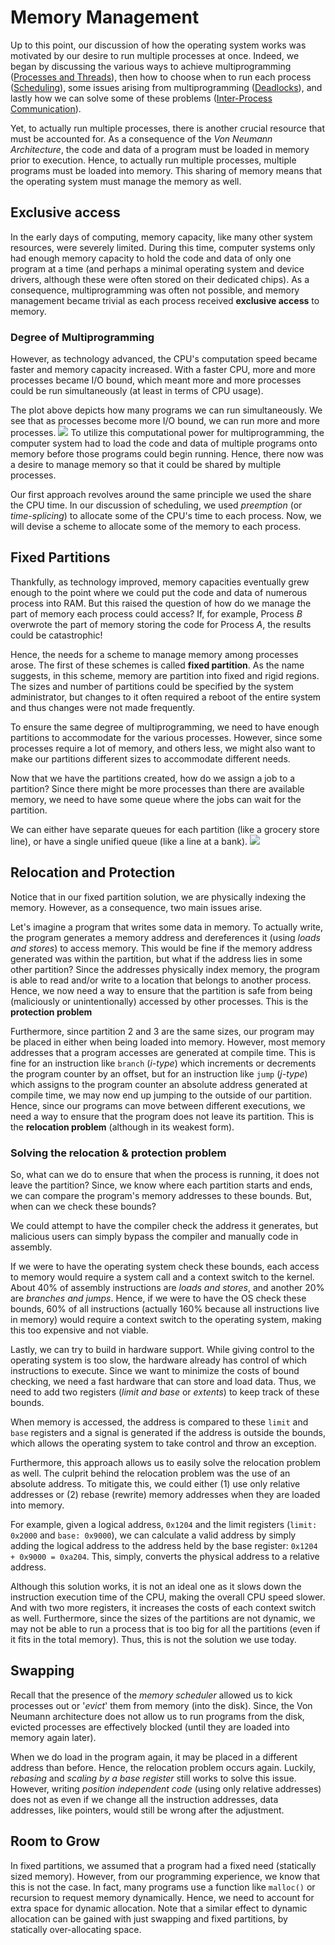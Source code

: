 # Memory Management
Up to this point, our discussion of how the operating system works was motivated by our desire to run multiple processes at once. Indeed, we began by discussing the various ways to achieve multiprogramming ([Processes and Threads](03%20Processes%20and%20Threads.md)), then how to choose when to run each process ([Scheduling](04%20Scheduling.md)), some issues arising from multiprogramming ([Deadlocks](06%20Deadlocks.md)), and lastly how we can solve some of these problems ([Inter-Process Communication](05%20Inter-Process%20Communication.md)).

Yet, to actually run multiple processes, there is another crucial resource that must be accounted for. As a consequence of the *Von Neumann Architecture*, the code and data of a program must be loaded in memory prior to execution. Hence, to actually run multiple processes, multiple programs must be loaded into memory. This sharing of memory means that the operating system must manage the memory as well.

## Exclusive access
In the early days of computing, memory capacity, like many other system resources, were severely limited. During this time, computer systems only had enough memory capacity to hold the code and data of only one program at a time (and perhaps a minimal operating system and device drivers, although these were often stored on their dedicated chips). As a consequence, multiprogramming was often not possible, and memory management became trivial as each process received **exclusive access** to memory. 

### Degree of Multiprogramming

However, as technology advanced, the CPU's computation speed became faster and memory capacity increased. With a faster CPU, more and more processes became I/O bound, which meant more and more processes could be run simultaneously (at least in terms of CPU usage).

The plot above depicts how many programs we can run simultaneously. We see that as processes become more I/O bound, we can run more and more processes.
![](Assets/degree-of-multiprgm.png)
To utilize this computational power for multiprogramming, the computer system had to load the code and data of multiple programs onto memory before those programs could begin running. Hence, there now was a desire to manage memory so that it could be shared by multiple processes.

Our first approach revolves around the same principle we used the share the CPU time. In our discussion of scheduling, we used *preemption* (or *time-splicing*) to allocate some of the CPU's time to each process. Now, we will devise a scheme to allocate some of the memory to each process.

## Fixed Partitions
Thankfully, as technology improved, memory capacities eventually grew enough to the point where we could put the code and data of numerous process into RAM. But this raised the question of how do we manage the part of memory each process could access? If, for example, Process *B* overwrote the part of memory storing the code for Process *A*, the results could be catastrophic!

Hence, the needs for a scheme to manage memory among processes arose. The first of these schemes is called **fixed partition**. As the name suggests, in this scheme, memory are partition into fixed and rigid regions. The sizes and number of partitions could be specified by the system administrator, but changes to it often required a reboot of the entire system and thus changes were not made frequently.

To ensure the same degree of multiprogramming, we need to have enough partitions to accommodate for the various processes. However, since some processes require a lot of memory, and others less, we might also want to make our partitions different sizes to accommodate different needs.

Now that we have the partitions created, how do we assign a job to a partition? Since there might be more processes than there are available memory, we need to have some queue where the jobs can wait for the partition.

We can either have separate queues for each partition (like a grocery store line), or have a single unified queue (like a line at a bank).
![](Pasted%20image%2020230329003904.png)

## Relocation and Protection
Notice that in our fixed partition solution, we are physically indexing the memory. However, as a consequence, two main issues arise.

Let's imagine a program that writes some data in memory. To actually write, the program generates a memory address and dereferences it (using *loads and stores*) to access memory. This would be fine if the memory address generated was within the partition, but what if the address lies in some other partition? Since the addresses physically index memory, the program is able to read and/or write to a location that belongs to another process. Hence, we now need a way to ensure that the partition is safe from being (maliciously or unintentionally) accessed by other processes. This is the **protection problem**

Furthermore, since partition 2 and 3 are the same sizes, our program may be placed in either when being loaded into memory. However, most memory addresses that a program accesses are generated at compile time. This is fine for an instruction like `branch` (*i-type*) which increments or decrements the program counter by an offset, but for an instruction like `jump` (*j-type*) which assigns to the program counter an absolute address generated at compile time, we may now end up jumping to the outside of our partition. Hence, since our programs can move between different executions, we need a way to ensure that the program does not leave its partition. This is the **relocation problem** (although in its weakest form).

### Solving the relocation & protection problem
So, what can we do to ensure that when the process is running, it does not leave the partition? Since, we know where each partition starts and ends, we can compare the program's memory addresses to these bounds. But, when can we check these bounds? 

We could attempt to have the compiler check the address it generates, but malicious users can simply bypass the compiler and manually code in assembly.

If we were to have the operating system check these bounds, each access to memory would require a system call and a context switch to the kernel. About 40% of assembly instructions are *loads and stores*, and another 20% are *branches and jumps*. Hence, if we were to have the OS check these bounds, 60% of all instructions (actually 160% because all instructions live in memory) would require a context switch to the operating system, making this too expensive and not viable.

Lastly, we can try to build in hardware support. While giving control to the operating system is too slow, the hardware already has control of which instructions to execute. Since we want to minimize the costs of bound checking, we need a fast hardware that can store and load data. Thus, we need to add two registers (*limit and base* or *extents*) to keep track of these bounds.

When memory is accessed, the address is compared to these `limit` and `base` registers and a signal is generated if the address is outside the bounds, which allows the operating system to take control and throw an exception.

Furthermore, this approach allows us to easily solve the relocation problem as well. The culprit behind the relocation problem was the use of an absolute address. To mitigate this, we could either (1) use only relative addresses or (2) rebase (rewrite) memory addresses when they are loaded into memory.

For example, given a logical address, `0x1204` and the limit registers (`limit: 0x2000` and `base: 0x9000`), we can calculate a valid address by simply adding the logical address to the address held by the base register: `0x1204 + 0x9000 = 0xa204`. This, simply, converts the physical address to a relative address.

Although this solution works, it is not an ideal one as it slows down the instruction execution time of the CPU, making the overall CPU speed slower. And with two more registers, it increases the costs of each context switch as well. Furthermore, since the sizes of the partitions are not dynamic, we may not be able to run a process that is too big for all the partitions (even if it fits in the total memory). Thus, this is not the solution we use today.

## Swapping
Recall that the presence of the *memory scheduler* allowed us to kick processes out or '*evict*' them from memory (into the disk). Since, the Von Neumann architecture does not allow us to run programs from the disk, evicted processes are effectively blocked (until they are loaded into memory again later).

When we do load in the program again, it may be placed in a different address than before. Hence, the relocation problem occurs again. Luckily, *rebasing* and *scaling by a base register* still works to solve this issue. However, writing *position independent code* (using only relative addresses) does not as even if we change all the instruction addresses, data addresses, like pointers, would still be wrong after the adjustment.

## Room to Grow
In fixed partitions, we assumed that a program had a fixed need (statically sized memory). However, from our programming experience, we know that this is not the case. In fact, many programs use a function like `malloc()` or recursion to request memory dynamically. Hence, we need to account for extra space for dynamic allocation. Note that a similar effect to dynamic allocation can be gained with just swapping and fixed partitions, by statically over-allocating space.